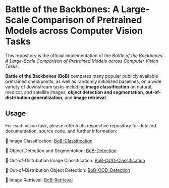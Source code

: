 # Battle of the Backbones: A Large-Scale Comparison of Pretrained Models across Computer Vision Tasks

This repository is the official implementation of the *Battle of the Backbones: A Large-Scale Comparison of Pretrained Models across Computer Vision Tasks*.


<strong>Battle of the Backbones (BoB)</strong> compares many popular publicly available pretrained checkpoints, as well as randomly initialized baselines, on a wide variety of downstream tasks including <strong>image classification</strong> on natural, medical, and satellite images, <strong>object detection and segmentation</strong>, <strong>out-of-distribution generalization</strong>, and <strong>image retrieval</strong>.

## Usage

For each vision task, please refer to its respective repository for detailed documentation, source code, and further information:

:star2: Image Classification: [BoB-Classification](https://github.com/hsouri/bob-classification)

:star2: Object Detection and Segmentation: [BoB-Detection](https://github.com/hsouri/bob-detection)

:star2: Out-of-Distribution Image Classification: [BoB-OOD-Classification](https://github.com/hsouri/bob-ood-classification)

:star2: Out-of-Distribution Object Detection: [BoB-OOD-Detection](https://github.com/hsouri/bob-ood-detection)

:star2: Image Retrieval: [BoB-Retrieval](https://github.com/hsouri/bob-retrieval)

